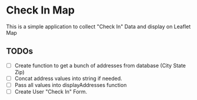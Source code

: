 # Check In Map

This is a simple application to collect "Check In" Data and display on Leaflet Map

## TODOs

- [ ] Create function to get a bunch of addresses from database (City State Zip)
- [ ] Concat address values into string if needed.
- [ ] Pass all values into displayAddresses function
- [ ] Create User "Check In" Form.
